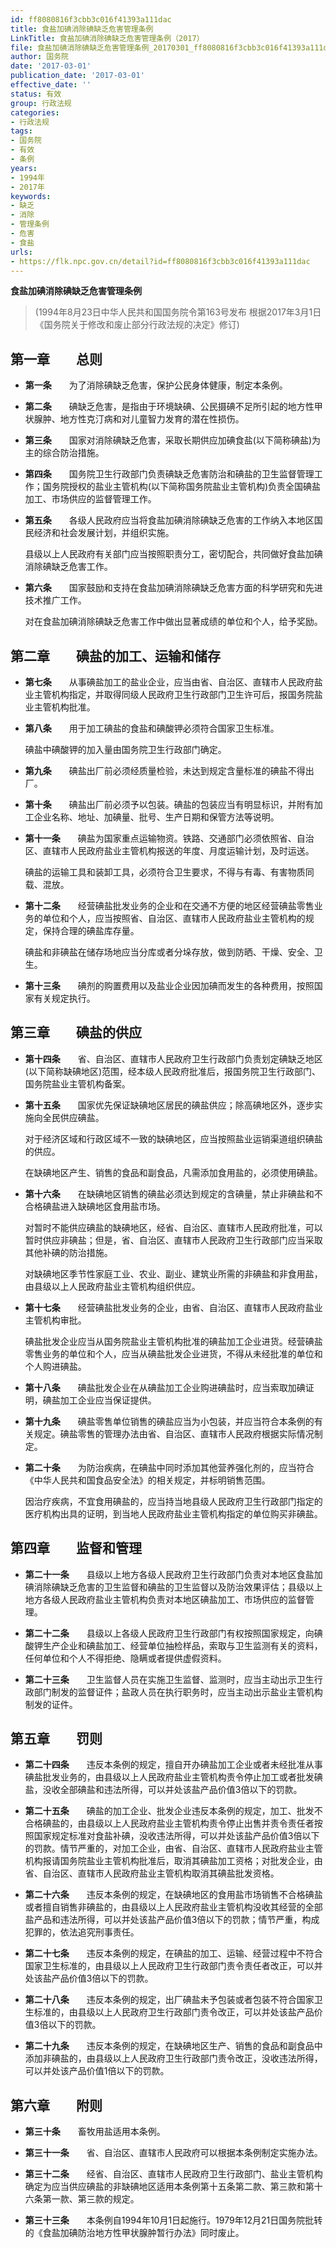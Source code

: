 ```yaml
---
id: ff8080816f3cbb3c016f41393a111dac
title: 食盐加碘消除碘缺乏危害管理条例
LinkTitle: 食盐加碘消除碘缺乏危害管理条例（2017）
file: 食盐加碘消除碘缺乏危害管理条例_20170301_ff8080816f3cbb3c016f41393a111dac.docx
author: 国务院
date: '2017-03-01'
publication_date: '2017-03-01'
effective_date: ''
status: 有效
group: 行政法规
categories:
- 行政法规
tags:
- 国务院
- 有效
- 条例
years:
- 1994年
- 2017年
keywords:
- 缺乏
- 消除
- 管理条例
- 危害
- 食盐
urls:
- https://flk.npc.gov.cn/detail?id=ff8080816f3cbb3c016f41393a111dac
---
```


**食盐加碘消除碘缺乏危害管理条例**

> (1994年8月23日中华人民共和国国务院令第163号发布 根据2017年3月1日《国务院关于修改和废止部分行政法规的决定》修订)

## 第一章　　总则

- **第一条**　　为了消除碘缺乏危害，保护公民身体健康，制定本条例。

- **第二条**　　碘缺乏危害，是指由于环境缺碘、公民摄碘不足所引起的地方性甲状腺肿、地方性克汀病和对儿童智力发育的潜在性损伤。

- **第三条**　　国家对消除碘缺乏危害，采取长期供应加碘食盐(以下简称碘盐)为主的综合防治措施。

- **第四条**　　国务院卫生行政部门负责碘缺乏危害防治和碘盐的卫生监督管理工作；国务院授权的盐业主管机构(以下简称国务院盐业主管机构)负责全国碘盐加工、市场供应的监督管理工作。

- **第五条**　　各级人民政府应当将食盐加碘消除碘缺乏危害的工作纳入本地区国民经济和社会发展计划，并组织实施。

  县级以上人民政府有关部门应当按照职责分工，密切配合，共同做好食盐加碘消除碘缺乏危害工作。

- **第六条**　　国家鼓励和支持在食盐加碘消除碘缺乏危害方面的科学研究和先进技术推广工作。

  对在食盐加碘消除碘缺乏危害工作中做出显著成绩的单位和个人，给予奖励。

## 第二章　　碘盐的加工、运输和储存

- **第七条**　　从事碘盐加工的盐业企业，应当由省、自治区、直辖市人民政府盐业主管机构指定，并取得同级人民政府卫生行政部门卫生许可后，报国务院盐业主管机构批准。

- **第八条**　　用于加工碘盐的食盐和碘酸钾必须符合国家卫生标准。

  碘盐中碘酸钾的加入量由国务院卫生行政部门确定。

- **第九条**　　碘盐出厂前必须经质量检验，未达到规定含量标准的碘盐不得出厂。

- **第十条**　　碘盐出厂前必须予以包装。碘盐的包装应当有明显标识，并附有加工企业名称、地址、加碘量、批号、生产日期和保管方法等说明。

- **第十一条**　　碘盐为国家重点运输物资。铁路、交通部门必须依照省、自治区、直辖市人民政府盐业主管机构报送的年度、月度运输计划，及时运送。

  碘盐的运输工具和装卸工具，必须符合卫生要求，不得与有毒、有害物质同载、混放。

- **第十二条**　　经营碘盐批发业务的企业和在交通不方便的地区经营碘盐零售业务的单位和个人，应当按照省、自治区、直辖市人民政府盐业主管机构的规定，保持合理的碘盐库存量。

  碘盐和非碘盐在储存场地应当分库或者分垛存放，做到防晒、干燥、安全、卫生。

- **第十三条**　　碘剂的购置费用以及盐业企业因加碘而发生的各种费用，按照国家有关规定执行。

## 第三章　　碘盐的供应

- **第十四条**　　省、自治区、直辖市人民政府卫生行政部门负责划定碘缺乏地区(以下简称缺碘地区)范围，经本级人民政府批准后，报国务院卫生行政部门、国务院盐业主管机构备案。

- **第十五条**　　国家优先保证缺碘地区居民的碘盐供应；除高碘地区外，逐步实施向全民供应碘盐。

  对于经济区域和行政区域不一致的缺碘地区，应当按照盐业运销渠道组织碘盐的供应。

  在缺碘地区产生、销售的食品和副食品，凡需添加食用盐的，必须使用碘盐。

- **第十六条**　　在缺碘地区销售的碘盐必须达到规定的含碘量，禁止非碘盐和不合格碘盐进入缺碘地区食用盐市场。

  对暂时不能供应碘盐的缺碘地区，经省、自治区、直辖市人民政府批准，可以暂时供应非碘盐；但是，省、自治区、直辖市人民政府卫生行政部门应当采取其他补碘的防治措施。

  对缺碘地区季节性家庭工业、农业、副业、建筑业所需的非碘盐和非食用盐，由县级以上人民政府盐业主管机构组织供应。

- **第十七条**　　经营碘盐批发业务的企业，由省、自治区、直辖市人民政府盐业主管机构审批。

  碘盐批发企业应当从国务院盐业主管机构批准的碘盐加工企业进货。经营碘盐零售业务的单位和个人，应当从碘盐批发企业进货，不得从未经批准的单位和个人购进碘盐。

- **第十八条**　　碘盐批发企业在从碘盐加工企业购进碘盐时，应当索取加碘证明，碘盐加工企业应当保证提供。

- **第十九条**　　碘盐零售单位销售的碘盐应当为小包装，并应当符合本条例的有关规定。碘盐零售的管理办法由省、自治区、直辖市人民政府根据实际情况制定。

- **第二十条**　　为防治疾病，在碘盐中同时添加其他营养强化剂的，应当符合《中华人民共和国食品安全法》的相关规定，并标明销售范围。

  因治疗疾病，不宜食用碘盐的，应当持当地县级人民政府卫生行政部门指定的医疗机构出具的证明，到当地人民政府盐业主管机构指定的单位购买非碘盐。

## 第四章　　监督和管理

- **第二十一条**　　县级以上地方各级人民政府卫生行政部门负责对本地区食盐加碘消除碘缺乏危害的卫生监督和碘盐的卫生监督以及防治效果评估；县级以上地方各级人民政府盐业主管机构负责对本地区碘盐加工、市场供应的监督管理。

- **第二十二条**　　县级以上各级人民政府卫生行政部门有权按照国家规定，向碘酸钾生产企业和碘盐加工、经营单位抽检样品，索取与卫生监测有关的资料，任何单位和个人不得拒绝、隐瞒或者提供虚假资料。

- **第二十三条**　　卫生监督人员在实施卫生监督、监测时，应当主动出示卫生行政部门制发的监督证件；盐政人员在执行职务时，应当主动出示盐业主管机构制发的证件。

## 第五章　　罚则

- **第二十四条**　　违反本条例的规定，擅自开办碘盐加工企业或者未经批准从事碘盐批发业务的，由县级以上人民政府盐业主管机构责令停止加工或者批发碘盐，没收全部碘盐和违法所得，可以并处该盐产品价值3倍以下的罚款。

- **第二十五条**　　碘盐的加工企业、批发企业违反本条例的规定，加工、批发不合格碘盐的，由县级以上人民政府盐业主管机构责令停止出售并责令责任者按照国家规定标准对食盐补碘，没收违法所得，可以并处该盐产品价值3倍以下的罚款。情节严重的，对加工企业，由省、自治区、直辖市人民政府盐业主管机构报请国务院盐业主管机构批准后，取消其碘盐加工资格；对批发企业，由省、自治区、直辖市人民政府盐业主管机构取消其碘盐批发资格。

- **第二十六条**　　违反本条例的规定，在缺碘地区的食用盐市场销售不合格碘盐或者擅自销售非碘盐的，由县级以上人民政府盐业主管机构没收其经营的全部盐产品和违法所得，可以并处该盐产品价值3倍以下的罚款；情节严重，构成犯罪的，依法追究刑事责任。

- **第二十七条**　　违反本条例的规定，在碘盐的加工、运输、经营过程中不符合国家卫生标准的，由县级以上人民政府卫生行政部门责令责任者改正，可以并处该盐产品价值3倍以下的罚款。

- **第二十八条**　　违反本条例的规定，出厂碘盐未予包装或者包装不符合国家卫生标准的，由县级以上人民政府卫生行政部门责令改正，可以并处该盐产品价值3倍以下的罚款。

- **第二十九条**　　违反本条例的规定，在缺碘地区生产、销售的食品和副食品中添加非碘盐的，由县级以上人民政府卫生行政部门责令改正，没收违法所得，可以并处该产品价值1倍以下的罚款。

## 第六章　　附则

- **第三十条**　　畜牧用盐适用本条例。

- **第三十一条**　　省、自治区、直辖市人民政府可以根据本条例制定实施办法。

- **第三十二条**　　经省、自治区、直辖市人民政府卫生行政部门、盐业主管机构确定为应当供应碘盐的非缺碘地区适用本条例第十五条第二款、第三款和第十六条第一款、第三款的规定。

- **第三十三条**　　本条例自1994年10月1日起施行。1979年12月21日国务院批转的《食盐加碘防治地方性甲状腺肿暂行办法》同时废止。
